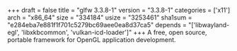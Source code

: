 +++
draft = false
title = "glfw 3.3.8-1"
version = "3.3.8-1"
categories = ['x11']
arch = "x86_64"
size = "334184"
usize = "3253461"
sha1sum = "e284eba7e881f1f701c5279bc69aee0ea8d37ca5"
depends = "['libwayland-egl', 'libxkbcommon', 'vulkan-icd-loader']"
+++
A free, open source, portable framework for OpenGL application development.